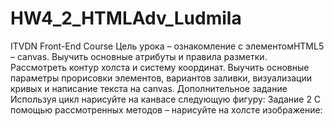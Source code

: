 # HW4_2_HTMLAdv_Ludmila
ITVDN Front-End Course
Цель урока – ознакомление с элементомHTML5 – canvas. Выучить основные атрибуты и правила разметки.
Рассмотреть контур холста и систему координат. Выучить основные параметры прорисовки элементов,
вариантов заливки, визуализации кривых и написание текста на canvas. 
Дополнительное задание
Используя цикл нарисуйте на канвасе следующую фигуру:
Задание 2
С помощью рассмотренных методов – нарисуйте на холсте изображение:
